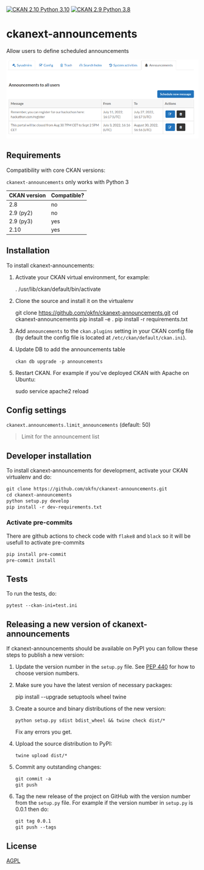 [![CKAN 2.10 Python 3.10](https://github.com/okfn/ckanext-announcements/actions/workflows/test-ckan-2.10.yml/badge.svg)](https://github.com/okfn/ckanext-announcements/actions/workflows/test-ckan-2.10.yml)
[![CKAN 2.9 Python 3.8](https://github.com/okfn/ckanext-announcements/actions/workflows/test-ckan-2.9.yml/badge.svg)](https://github.com/okfn/ckanext-announcements/actions/workflows/test-ckan-2.9.yml)

# ckanext-announcements

Allow users to define scheduled announcements

![Screen shot](/docs/imgs/screen.png)

## Requirements

Compatibility with core CKAN versions:

`ckanext-announcements` only works with Python 3

| CKAN version    | Compatible?   |
| --------------- | ------------- |
| 2.8             | no            |
| 2.9 (py2)       | no            |
| 2.9 (py3)       | yes           |
| 2.10            | yes           |

## Installation

To install ckanext-announcements:

1. Activate your CKAN virtual environment, for example:

     . /usr/lib/ckan/default/bin/activate

2. Clone the source and install it on the virtualenv

    git clone https://github.com/okfn/ckanext-announcements.git
    cd ckanext-announcements
    pip install -e .
	pip install -r requirements.txt

3. Add `announcements` to the `ckan.plugins` setting in your CKAN
   config file (by default the config file is located at
   `/etc/ckan/default/ckan.ini`).

4. Update DB to add the announcements table

     `ckan db upgrade -p announcements`

5. Restart CKAN. For example if you've deployed CKAN with Apache on Ubuntu:

     sudo service apache2 reload


## Config settings

`ckanext.announcements.limit_announcements` (default: 50)
> Limit for the announcement list

## Developer installation

To install ckanext-announcements for development, activate your CKAN virtualenv and
do:

    git clone https://github.com/okfn/ckanext-announcements.git
    cd ckanext-announcements
    python setup.py develop
    pip install -r dev-requirements.txt

### Activate pre-commits

There are github actions to check code with `flake8` and `black` so
it will be usefull to activate pre-commits

```
pip install pre-commit
pre-commit install
```

## Tests

To run the tests, do:

    pytest --ckan-ini=test.ini


## Releasing a new version of ckanext-announcements

If ckanext-announcements should be available on PyPI you can follow these steps to publish a new version:

1. Update the version number in the `setup.py` file. See [PEP 440](http://legacy.python.org/dev/peps/pep-0440/#public-version-identifiers) for how to choose version numbers.

2. Make sure you have the latest version of necessary packages:

    pip install --upgrade setuptools wheel twine

3. Create a source and binary distributions of the new version:

       python setup.py sdist bdist_wheel && twine check dist/*

   Fix any errors you get.

4. Upload the source distribution to PyPI:

       twine upload dist/*

5. Commit any outstanding changes:

       git commit -a
       git push

6. Tag the new release of the project on GitHub with the version number from
   the `setup.py` file. For example if the version number in `setup.py` is
   0.0.1 then do:

       git tag 0.0.1
       git push --tags

## License

[AGPL](https://www.gnu.org/licenses/agpl-3.0.en.html)
